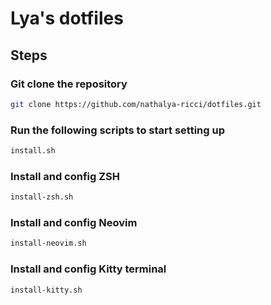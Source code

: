 # Lya's dotfiles

## Steps

### Git clone the repository

```bash
git clone https://github.com/nathalya-ricci/dotfiles.git
```

### Run the following scripts to start setting up

```bash
install.sh
```

### Install and config ZSH

```bash
install-zsh.sh
```

### Install and config Neovim

```bash
install-neovim.sh
```

### Install and config Kitty terminal

```bash
install-kitty.sh
```
